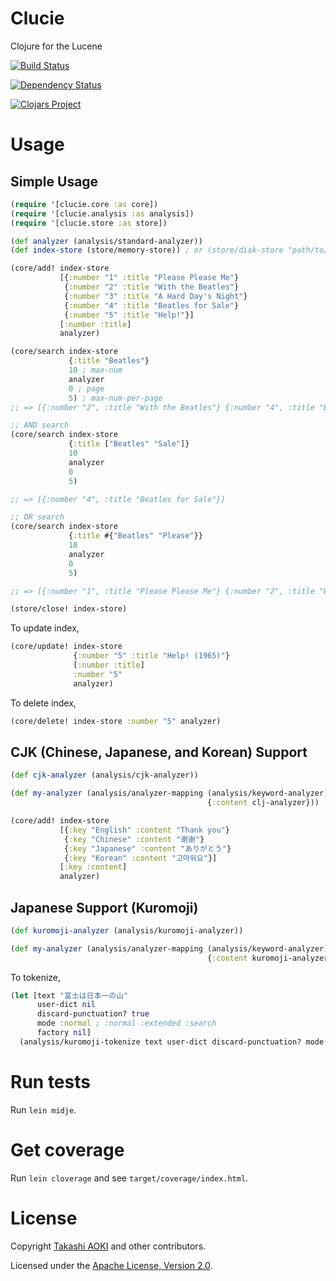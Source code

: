 # Clucie

Clojure for the Lucene

[![Build Status](https://travis-ci.org/federkasten/clucie.svg)](https://travis-ci.org/federkasten/clucie)

[![Dependency Status](https://www.versioneye.com/user/projects/568202c5eb4f47003c0009b3/badge.svg?style=flat)](https://www.versioneye.com/user/projects/568202c5eb4f47003c0009b3)

[![Clojars Project](https://img.shields.io/clojars/v/clucie.svg)](https://clojars.org/clucie)

# Usage

## Simple Usage

```clojure
(require '[clucie.core :as core])
(require '[clucie.analysis :as analysis])
(require '[clucie.store :as store])

(def analyzer (analysis/standard-analyzer))
(def index-store (store/memory-store)) ; or (store/disk-store "path/to/store")

(core/add! index-store
           [{:number "1" :title "Please Please Me"}
            {:number "2" :title "With the Beatles"}
            {:number "3" :title "A Hard Day's Night"}
            {:number "4" :title "Beatles for Sale"}
            {:number "5" :title "Help!"}]
           [:number :title]
           analyzer)

(core/search index-store
             {:title "Beatles"}
             10 ; max-num
             analyzer
             0 ; page
             5) ; max-num-per-page
;; => [{:number "2", :title "With the Beatles"} {:number "4", :title "Beatles for Sale"}]

;; AND search
(core/search index-store
             {:title ["Beatles" "Sale"]}
             10
             analyzer
             0
             5)

;; => [{:number "4", :title "Beatles for Sale"}]

;; OR search
(core/search index-store
             {:title #{"Beatles" "Please"}}
             10
             analyzer
             0
             5)

;; => [{:number "1", :title "Please Please Me"} {:number "2", :title "With the Beatles"} {:number "4", :title "Beatles for Sale"}]

(store/close! index-store)
```

To update index,

```clojure
(core/update! index-store
              {:number "5" :title "Help! (1965)"}
              [:number :title]
              :number "5"
              analyzer)
```

To delete index,

```clojure
(core/delete! index-store :number "5" analyzer)
```

## CJK (Chinese, Japanese, and Korean) Support

```clojure
(def cjk-analyzer (analysis/cjk-analyzer))

(def my-analyzer (analysis/analyzer-mapping (analysis/keyword-analyzer)
                                            {:content clj-analyzer}))

(core/add! index-store
           [{:key "English" :content "Thank you"}
            {:key "Chinese" :content "谢谢"}
            {:key "Japanese" :content "ありがとう"}
            {:key "Korean" :content "고마워요"}]
           [:key :content]
           analyzer)
```

## Japanese Support (Kuromoji)

```clojure
(def kuromoji-analyzer (analysis/kuromoji-analyzer))

(def my-analyzer (analysis/analyzer-mapping (analysis/keyword-analyzer)
                                            {:content kuromoji-analyzer}))
```

To tokenize,

```clojure
(let [text "富士は日本一の山"
      user-dict nil
      discard-punctuation? true
      mode :normal ; :normal :extended :search
      factory nil]
  (analysis/kuromoji-tokenize text user-dict discard-punctuation? mode factory)) ; => ("富士" "は" "日本一" "の" "山")
```

# Run tests

Run `lein midje`.

# Get coverage

Run `lein cloverage` and see `target/coverage/index.html`.

# License

Copyright [Takashi AOKI][tak.sh] and other contributors.

Licensed under the [Apache License, Version 2.0][apache-license-2.0].

[tak.sh]: http://tak.sh
[apache-license-2.0]: http://www.apache.org/licenses/LICENSE-2.0.html
